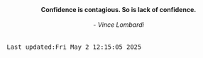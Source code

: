 
<div align="center"><b><span>Confidence is contagious. So is lack of confidence.</span></b><br><br><i> - Vince Lombardi</i></div>
<br><br><kbd>Last updated:Fri May  2 12:15:05 2025</kbd>